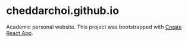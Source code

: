 # cheddarchoi.github.io

Academic personal website.
This project was bootstrapped with [Create React App](https://github.com/facebook/create-react-app).
